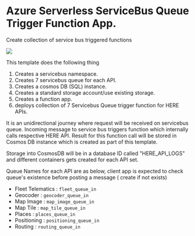 # Azure Serverless ServiceBus Queue Trigger Function App.

Create collection of service bus triggered functions

<a href="https://portal.azure.com/#create/Microsoft.Template/uri/https%3A%2F%2Fraw.githubusercontent.com%2Fheremaps%2Fhere-azure-serverless%2Fmaster%2FarmTemplates%2F101-hlsARMTemplateWebAppBackend%2Fazuredeploy.json" target="_blank">
    <img src="http://azuredeploy.net/deploybutton.png"/>
</a>

This template does the following thing
  1. Creates a servicebus namespace.
  2. Creates 7 servicebus queue for each API.
  2. Creates a cosmos DB (SQL) instance.
  3. Creates a standard storage account/use existing storage.
  4. Creates a function app.
  5. deploys collection of 7 Servicebus Queue trigger function for HERE APIs.

It is an unidirectional journey where request will be received on servicebus queue.
Incoming message to service bus triggers function which internally calls respective HERE API.
Result for this function call will be stored in Cosmos DB instance which is created as part of this template.

Storage into CosmosDB will be in a database ID called "HERE_API_LOGS" and different containers gets created for each API set.

Queue Names for each API are as below, client app is expected to check queue's existence before posting a message ( create if not exists)

* Fleet Telematics : `fleet_queue_in`
* Geocoder    : `geocoder_queue_in`
* Map Image   : `map_image_queue_in`
* Map Tile    : `map_tile_queue_in`
* Places      : `places_queue_in`
* Positioning : `positioning_queue_in`
* Routing     : `routing_queue_in`
